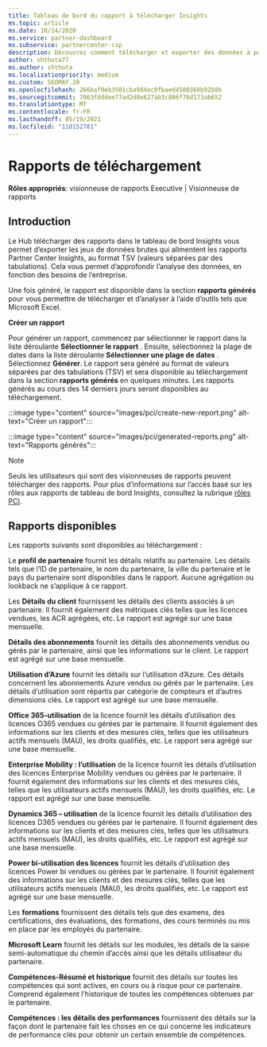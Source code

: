 ```yaml
---
title: Tableau de bord du rapport à télécharger Insights
ms.topic: article
ms.date: 10/14/2020
ms.service: partner-dashboard
ms.subservice: partnercenter-csp
description: Découvrez comment télécharger et exporter des données à partir du tableau de bord des rapports unifiés de l’espace partenaires et des rapports de l’espace partenaires Insights.
author: shthota77
ms.author: shthota
ms.localizationpriority: medium
ms.custom: SEOMAY.20
ms.openlocfilehash: 266baf0eb3501cba984ec0fbaed4508366b92b8b
ms.sourcegitcommit: 7063fdddee77ad2d8e627ab3c806f76d173ab652
ms.translationtype: MT
ms.contentlocale: fr-FR
ms.lasthandoff: 05/19/2021
ms.locfileid: "110152781"
---
```

# <a name="download-reports"></a>Rapports de téléchargement

**Rôles appropriés**: visionneuse de rapports Executive | Visionneuse de rapports

## <a name="introduction"></a>Introduction

Le Hub télécharger des rapports dans le tableau de bord Insights vous permet d’exporter les jeux de données brutes qui alimentent les rapports Partner Center Insights, au format TSV (valeurs séparées par des tabulations). Cela vous permet d’approfondir l’analyse des données, en fonction des besoins de l’entreprise.

Une fois généré, le rapport est disponible dans la section **rapports générés** pour vous permettre de télécharger et d’analyser à l’aide d’outils tels que Microsoft Excel.

**Créer un rapport**

Pour générer un rapport, commencez par sélectionner le rapport dans la liste déroulante **Sélectionner le rapport** . Ensuite, sélectionnez la plage de dates dans la liste déroulante **Sélectionner une plage de dates** . Sélectionnez **Générer**. Le rapport sera généré au format de valeurs séparées par des tabulations (TSV) et sera disponible au téléchargement dans la section **rapports générés** en quelques minutes. Les rapports générés au cours des 14 derniers jours seront disponibles au téléchargement.

:::image type="content" source="images/pci/create-new-report.png" alt-text="Créer un rapport":::

:::image type="content" source="images/pci/generated-reports.png" alt-text="Rapports générés":::

>[!NOTE] 
>Seuls les utilisateurs qui sont des visionneuses de rapports peuvent télécharger des rapports. Pour plus d’informations sur l’accès basé sur les rôles aux rapports de tableau de bord Insights, consultez la rubrique [rôles PCI](pci-roles.md). 

## <a name="available-reports"></a>Rapports disponibles

Les rapports suivants sont disponibles au téléchargement :

Le **profil de partenaire** fournit les détails relatifs au partenaire. Les détails tels que l’ID de partenaire, le nom du partenaire, la ville du partenaire et le pays du partenaire sont disponibles dans le rapport. Aucune agrégation ou lookback ne s’applique à ce rapport.

Les **Détails du client** fournissent les détails des clients associés à un partenaire. Il fournit également des métriques clés telles que les licences vendues, les ACR agrégées, etc. Le rapport est agrégé sur une base mensuelle.

**Détails des abonnements** fournit les détails des abonnements vendus ou gérés par le partenaire, ainsi que les informations sur le client. Le rapport est agrégé sur une base mensuelle.

**Utilisation d’Azure** fournit les détails sur l’utilisation d’Azure. Ces détails concernent les abonnements Azure vendus ou gérés par le partenaire. Les détails d’utilisation sont répartis par catégorie de compteurs et d’autres dimensions clés. Le rapport est agrégé sur une base mensuelle.

**Office 365-utilisation** de la licence fournit les détails d’utilisation des licences O365 vendues ou gérées par le partenaire. Il fournit également des informations sur les clients et des mesures clés, telles que les utilisateurs actifs mensuels (MAU), les droits qualifiés, etc. Le rapport sera agrégé sur une base mensuelle.

**Enterprise Mobility : l’utilisation**  de la licence fournit les détails d’utilisation des licences Enterprise Mobility vendues ou gérées par le partenaire. Il fournit également des informations sur les clients et des mesures clés, telles que les utilisateurs actifs mensuels (MAU), les droits qualifiés, etc. Le rapport est agrégé sur une base mensuelle.

**Dynamics 365 – utilisation** de la licence fournit les détails d’utilisation des licences D365 vendues ou gérées par le partenaire. Il fournit également des informations sur les clients et des mesures clés, telles que les utilisateurs actifs mensuels (MAU), les droits qualifiés, etc. Le rapport est agrégé sur une base mensuelle.

**Power bi-utilisation des licences** fournit les détails d’utilisation des licences Power bi vendues ou gérées par le partenaire. Il fournit également des informations sur les clients et des mesures clés, telles que les utilisateurs actifs mensuels (MAU), les droits qualifiés, etc. Le rapport est agrégé sur une base mensuelle.

Les **formations** fournissent des détails tels que des examens, des certifications, des évaluations, des formations, des cours terminés ou mis en place par les employés du partenaire.

**Microsoft Learn** fournit les détails sur les modules, les détails de la saisie semi-automatique du chemin d’accès ainsi que les détails utilisateur du partenaire.

**Compétences-Résumé et historique** fournit des détails sur toutes les compétences qui sont actives, en cours ou à risque pour ce partenaire. Comprend également l’historique de toutes les compétences obtenues par le partenaire.

**Compétences : les détails des performances** fournissent des détails sur la façon dont le partenaire fait les choses en ce qui concerne les indicateurs de performance clés pour obtenir un certain ensemble de compétences.


